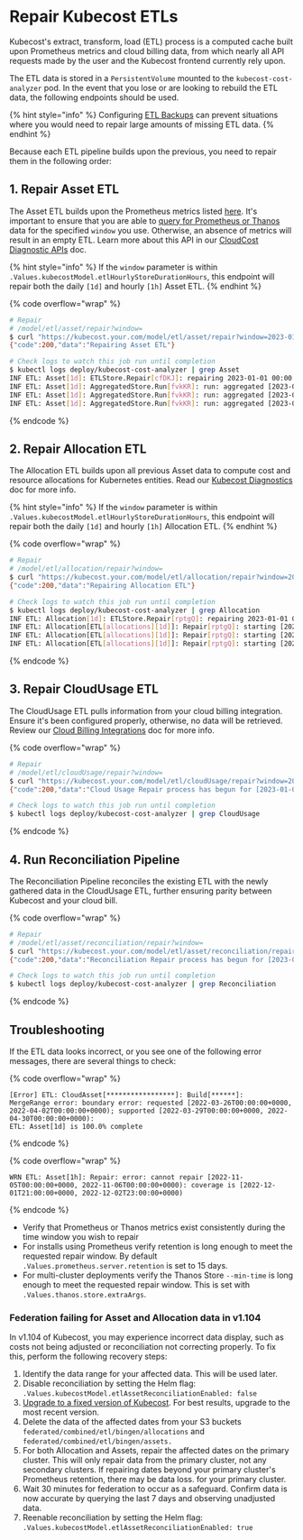 # Repair Kubecost ETLs

Kubecost's extract, transform, load (ETL) process is a computed cache built upon Prometheus metrics and cloud billing data, from which nearly all API requests made by the user and the Kubecost frontend currently rely upon.

The ETL data is stored in a `PersistentVolume` mounted to the `kubecost-cost-analyzer` pod. In the event that you lose or are looking to rebuild the ETL data, the following endpoints should be used.

{% hint style="info" %}
Configuring [ETL Backups](etl-backup.md) can prevent situations where you would need to repair large amounts of missing ETL data.
{% endhint %}

Because each ETL pipeline builds upon the previous, you need to repair them in the following order:

## 1. Repair Asset ETL

The Asset ETL builds upon the Prometheus metrics listed [here](user-metrics.md). It's important to ensure that you are able to [query for Prometheus or Thanos](prometheus.md) data for the specified `window` you use. Otherwise, an absence of metrics will result in an empty ETL. Learn more about this API in our [CloudCost Diagnostic APIs](https://docs.kubecost.com/apis/apis-overview/cloudcost-diagnostic-apis) doc.

{% hint style="info" %}
If the `window` parameter is within `.Values.kubecostModel.etlHourlyStoreDurationHours`, this endpoint will repair both the daily `[1d]` and hourly `[1h]` Asset ETL.
{% endhint %}

{% code overflow="wrap" %}
```bash
# Repair
# /model/etl/asset/repair?window=
$ curl "https://kubecost.your.com/model/etl/asset/repair?window=2023-01-01T00:00:00Z,2023-01-04T00:00:00Z"
{"code":200,"data":"Repairing Asset ETL"}

# Check logs to watch this job run until completion
$ kubectl logs deploy/kubecost-cost-analyzer | grep Asset
INF ETL: Asset[1d]: ETLStore.Repair[cfDKJ]: repairing 2023-01-01 00:00:00 +0000 UTC, 2023-01-04 00:00:00 +0000 UTC
INF ETL: Asset[1d]: AggregatedStore.Run[fvkKR]: run: aggregated [2023-01-01T00:00:00+0000, 2023-01-02T00:00:00+0000) from 19 to 3 in 68.417µs
INF ETL: Asset[1d]: AggregatedStore.Run[fvkKR]: run: aggregated [2023-01-02T00:00:00+0000, 2023-01-03T00:00:00+0000) from 19 to 3 in 68.417µs
INF ETL: Asset[1d]: AggregatedStore.Run[fvkKR]: run: aggregated [2023-01-03T00:00:00+0000, 2023-01-04T00:00:00+0000) from 19 to 3 in 68.417µs
```
{% endcode %}

## 2. Repair Allocation ETL

The Allocation ETL builds upon all previous Asset data to compute cost and resource allocations for Kubernetes entities. Read our [Kubecost Diagnostics](https://docs.kubecost.com/troubleshooting/diagnostics) doc for more info.

{% hint style="info" %}
If the `window` parameter is within `.Values.kubecostModel.etlHourlyStoreDurationHours`, this endpoint will repair both the daily `[1d]` and hourly `[1h]` Allocation ETL.
{% endhint %}

{% code overflow="wrap" %}
```bash
# Repair
# /model/etl/allocation/repair?window=
$ curl "https://kubecost.your.com/model/etl/allocation/repair?window=2023-01-01T00:00:00Z,2023-01-04T00:00:00Z"
{"code":200,"data":"Repairing Allocation ETL"}

# Check logs to watch this job run until completion
$ kubectl logs deploy/kubecost-cost-analyzer | grep Allocation
INF ETL: Allocation[1d]: ETLStore.Repair[rptgQ]: repairing 2023-01-01 00:00:00 +0000 UTC, 2023-01-04 00:00:00 +0000 UTC
INF ETL: Allocation[ETL[allocations][1d]]: Repair[rptgQ]: starting [2023-01-01T00:00:00+0000, 2023-01-02T00:00:00+0000)
INF ETL: Allocation[ETL[allocations][1d]]: Repair[rptgQ]: starting [2023-01-02T00:00:00+0000, 2023-01-03T00:00:00+0000)
INF ETL: Allocation[ETL[allocations][1d]]: Repair[rptgQ]: starting [2023-01-03T00:00:00+0000, 2023-01-04T00:00:00+0000)
```
{% endcode %}

## 3. Repair CloudUsage ETL

The CloudUsage ETL pulls information from your cloud billing integration. Ensure it's been configured properly, otherwise, no data will be retrieved. Review our [Cloud Billing Integrations](https://docs.kubecost.com/install-and-configure/install/cloud-integration) doc for more info.

{% code overflow="wrap" %}
```bash
# Repair
# /model/etl/cloudUsage/repair?window=
$ curl "https://kubecost.your.com/model/etl/cloudUsage/repair?window=2023-01-01T00:00:00Z,2023-01-04T00:00:00Z"
{"code":200,"data":"Cloud Usage Repair process has begun for [2023-01-01T00:00:00+0000, 2023-01-04T00:00:00+0000) for all providers"}

# Check logs to watch this job run until completion
$ kubectl logs deploy/kubecost-cost-analyzer | grep CloudUsage
```
{% endcode %}

## 4. Run Reconciliation Pipeline

The Reconciliation Pipeline reconciles the existing ETL with the newly gathered data in the CloudUsage ETL, further ensuring parity between Kubecost and your cloud bill.

{% code overflow="wrap" %}
```bash
# Repair
# /model/etl/asset/reconciliation/repair?window=
$ curl "https://kubecost.your.com/model/etl/asset/reconciliation/repair?window=2023-01-01T00:00:00Z,2023-01-04T00:00:00Z"
{"code":200,"data":"Reconciliation Repair process has begun for [2023-01-01T00:00:00+0000, 2023-01-04T00:00:00+0000) for all providers"}

# Check logs to watch this job run until completion
$ kubectl logs deploy/kubecost-cost-analyzer | grep Reconciliation
```
{% endcode %}

## Troubleshooting

If the ETL data looks incorrect, or you see one of the following error messages, there are several things to check:

{% code overflow="wrap" %}
```
[Error] ETL: CloudAsset[*****************]: Build[******]: 
MergeRange error: boundary error: requested [2022-03-26T00:00:00+0000, 2022-04-02T00:00:00+0000); supported [2022-03-29T00:00:00+0000, 2022-04-30T00:00:00+0000): 
ETL: Asset[1d] is 100.0% complete
```
{% endcode %}

{% code overflow="wrap" %}
```
WRN ETL: Asset[1h]: Repair: error: cannot repair [2022-11-05T00:00:00+0000, 2022-11-06T00:00:00+0000): coverage is [2022-12-01T21:00:00+0000, 2022-12-02T23:00:00+0000)
```
{% endcode %}

* Verify that Prometheus or Thanos metrics exist consistently during the time window you wish to repair
* For installs using Prometheus verify retention is long enough to meet the requested repair window. By default `.Values.prometheus.server.retention` is set to 15 days.
* For multi-cluster deployments verify the Thanos Store `--min-time` is long enough to meet the requested repair window. This is set with `.Values.thanos.store.extraArgs`.

### Federation failing for Asset and Allocation data in v1.104

In v1.104 of Kubecost, you may experience incorrect data display, such as costs not being adjusted or reconciliation not correcting properly. To fix this, perform the following recovery steps:

1. Identify the data range for your affected data. This will be used later.
2. Disable reconciliation by setting the Helm flag: `.Values.kubecostModel.etlAssetReconciliationEnabled: false`
3. [Upgrade to a fixed version of Kubecost](https://docs.kubecost.com/install-and-configure/install#updating-kubecost). For best results, upgrade to the most recent version.
4. Delete the data of the affected dates from your S3 buckets `federated/combined/etl/bingen/allocations` and `federated/combined/etl/bingen/assets.`
5. For both Allocation and Assets, repair the affected dates on the primary cluster. This will only repair data from the primary cluster, not any secondary clusters. If repairing dates beyond your primary cluster's Prometheus retention, there may be data loss. for your primary cluster.
6. Wait 30 minutes for federation to occur as a safeguard. Confirm data is now accurate by querying the last 7 days and observing unadjusted data.
7. Reenable reconciliation by setting the Helm flag: `.Values.kubecostModel.etlAssetReconciliationEnabled: true`
